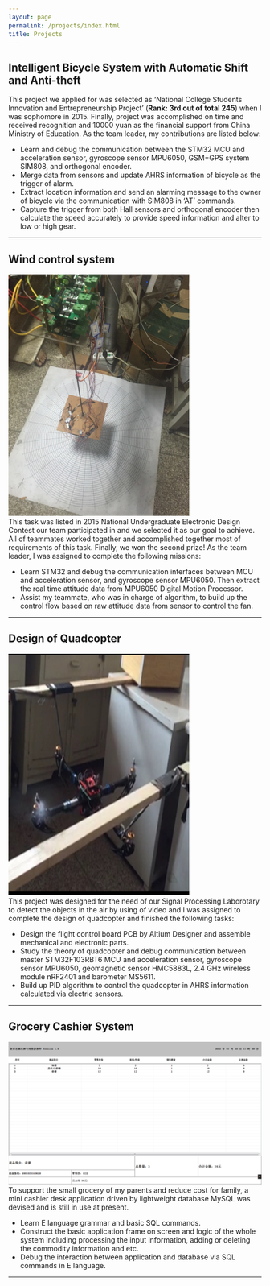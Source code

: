 ```yaml
---
layout: page
permalink: /projects/index.html
title: Projects
---
```


## Intelligent Bicycle System with Automatic Shift and Anti-theft

This project we applied for was selected as ‘National College Students Innovation and Entrepreneurship Project’ (**Rank: 3rd out of total 245**) when I was sophomore in 2015. Finally, project was accomplished on time and received recognition and 10000 yuan as the financial support from China Ministry of Education. As the team leader, my contributions are listed below:

- Learn and debug the communication between the STM32 MCU and acceleration sensor, gyroscope sensor MPU6050, GSM+GPS system SIM808, and orthogonal encoder. 
- Merge data from sensors and update AHRS information of bicycle as the trigger of alarm.
- Extract location information and send an alarming message to the owner of bicycle via the communication with SIM808 in ‘AT’ commands.
- Capture the trigger from both Hall sensors and orthogonal encoder then calculate the speed accurately to provide speed information and alter to low or high gear.

---

## Wind control system

<!-- <div> -->
<img src="/images/nuedc.jpg" class="floatpic" width="360" height="480">
<!-- </div> -->
<br>This task was listed in 2015 National Undergraduate Electronic Design Contest our team participated in and we selected it as our goal to achieve. All of teammates worked together and accomplished together most of requirements of this task. Finally, we won the second prize! As the team leader, I was assigned to complete the following missions:

- Learn STM32 and debug the communication interfaces between MCU and acceleration sensor, and gyroscope sensor MPU6050. Then extract the real time attitude data from MPU6050 Digital Motion Processor.
- Assist my teammate, who was in charge of algorithm, to build up the control flow based on raw attitude data from sensor to control the fan.

---

## Design of Quadcopter
<!-- <div> -->
<img src="/images/quad.jpg" class="floatpic" width="360" height="480">
<!-- </div> -->
<br>This project was designed for the need of our Signal Processing Laborotary to detect the objects in the air by using of video and I was assigned to complete the design of quadcopter and finished the following tasks:

- Design the flight control board PCB by Altium Designer and assemble mechanical and electronic parts.
- Study the theory of quadcopter and debug communication between master STM32F103RBT6 MCU and acceleration sensor, gyroscope sensor MPU6050, geomagnetic sensor HMC5883L, 2.4 GHz wireless module nRF2401 and barometer MS5611.
- Build up PID algorithm to control the quadcopter in AHRS information calculated via electric sensors.




---

## Grocery Cashier System
<img src="/images/grocery.png" class="chy">
<br>To support the small grocery of my parents and reduce cost for family, a mini cashier desk application driven by lightweight database MySQL was devised and is still in use at present.

- Learn E language grammar and basic SQL commands.
- Construct the basic application frame on screen and logic of the whole system including processing the input information, adding or deleting the commodity information and etc.
- Debug the interaction between application and database via SQL commands in E language.

---